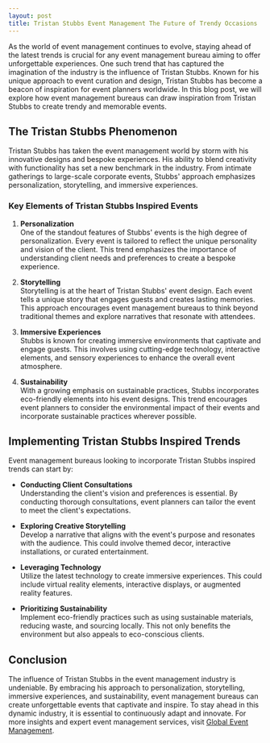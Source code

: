 ```yaml
---
layout: post
title: Tristan Stubbs Event Management The Future of Trendy Occasions
---
```



As the world of event management continues to evolve, staying ahead of the latest trends is crucial for any event management bureau aiming to offer unforgettable experiences. One such trend that has captured the imagination of the industry is the influence of Tristan Stubbs. Known for his unique approach to event curation and design, Tristan Stubbs has become a beacon of inspiration for event planners worldwide. In this blog post, we will explore how event management bureaus can draw inspiration from Tristan Stubbs to create trendy and memorable events.

## The Tristan Stubbs Phenomenon

Tristan Stubbs has taken the event management world by storm with his innovative designs and bespoke experiences. His ability to blend creativity with functionality has set a new benchmark in the industry. From intimate gatherings to large-scale corporate events, Stubbs' approach emphasizes personalization, storytelling, and immersive experiences.

### Key Elements of Tristan Stubbs Inspired Events

1. **Personalization**  
   One of the standout features of Stubbs' events is the high degree of personalization. Every event is tailored to reflect the unique personality and vision of the client. This trend emphasizes the importance of understanding client needs and preferences to create a bespoke experience.

2. **Storytelling**  
   Storytelling is at the heart of Tristan Stubbs' event design. Each event tells a unique story that engages guests and creates lasting memories. This approach encourages event management bureaus to think beyond traditional themes and explore narratives that resonate with attendees.

3. **Immersive Experiences**  
   Stubbs is known for creating immersive environments that captivate and engage guests. This involves using cutting-edge technology, interactive elements, and sensory experiences to enhance the overall event atmosphere.

4. **Sustainability**  
   With a growing emphasis on sustainable practices, Stubbs incorporates eco-friendly elements into his event designs. This trend encourages event planners to consider the environmental impact of their events and incorporate sustainable practices wherever possible.

## Implementing Tristan Stubbs Inspired Trends

Event management bureaus looking to incorporate Tristan Stubbs inspired trends can start by:

- **Conducting Client Consultations**  
  Understanding the client's vision and preferences is essential. By conducting thorough consultations, event planners can tailor the event to meet the client's expectations.

- **Exploring Creative Storytelling**  
  Develop a narrative that aligns with the event's purpose and resonates with the audience. This could involve themed decor, interactive installations, or curated entertainment.

- **Leveraging Technology**  
  Utilize the latest technology to create immersive experiences. This could include virtual reality elements, interactive displays, or augmented reality features.

- **Prioritizing Sustainability**  
  Implement eco-friendly practices such as using sustainable materials, reducing waste, and sourcing locally. This not only benefits the environment but also appeals to eco-conscious clients.

## Conclusion

The influence of Tristan Stubbs in the event management industry is undeniable. By embracing his approach to personalization, storytelling, immersive experiences, and sustainability, event management bureaus can create unforgettable events that captivate and inspire. To stay ahead in this dynamic industry, it is essential to continuously adapt and innovate. For more insights and expert event management services, visit [Global Event Management](https://geventm.com/).
